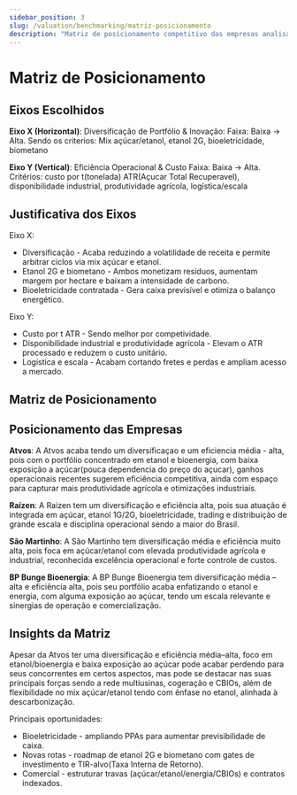```yaml
---
sidebar_position: 3
slug: /valuation/benchmarking/matriz-posicionamento
description: "Matriz de posicionamento competitivo das empresas analisadas"
---
```


# Matriz de Posicionamento

## Eixos Escolhidos

**Eixo X (Horizontal)**: Diversificação de Portfólio & Inovação: 
Faixa: Baixa -> Alta.
Sendo os criterios: Mix açúcar/etanol, etanol 2G, bioeletricidade, biometano

**Eixo Y (Vertical)**: Eficiência Operacional & Custo
Faixa: Baixa -> Alta.
Critérios: custo por t(tonelada) ATR(Açucar Total Recuperavel), disponibilidade industrial, produtividade agrícola, logística/escala

## Justificativa dos Eixos

Eixo X:
- Diversificação - Acaba reduzindo a volatilidade de receita e permite arbitrar ciclos via mix açúcar e etanol.
- Etanol 2G e biometano -  Ambos monetizam resíduos, aumentam margem por hectare e baixam a intensidade de carbono.
- Bioeletricidade contratada - Gera caixa previsível e otimiza o balanço energético.

Eixo Y: 
- Custo por t ATR - Sendo melhor por competividade.
- Disponibilidade industrial e produtividade agrícola - Elevam o ATR processado e reduzem o custo unitário.
- Logística e escala - Acabam cortando fretes e perdas e ampliam acesso a mercado.
    
## Matriz de Posicionamento

## Posicionamento das Empresas

**Atvos**: A Atvos acaba tendo um diversificaçao e um eficiencia média - alta, pois com o portfólio concentrado em etanol e bioenergia, com baixa exposição a açúcar(pouca dependencia do preço do açucar), ganhos operacionais recentes sugerem eficiência competitiva, ainda com espaço para capturar mais produtividade agrícola e otimizações industriais.

**Raízen**: A Raizen tem um diversificação e eficiência alta, pois sua atuação é integrada em açúcar, etanol 1G/2G, bioeletricidade, trading e distribuição de grande escala e disciplina operacional sendo a maior do Brasil.

**São Martinho**: A São Martinho tem diversificação média e eficiência muito alta, pois foca em açúcar/etanol com elevada produtividade agrícola e industrial, reconhecida excelência operacional e forte controle de custos.

**BP Bunge Bioenergia**: A BP Bunge Bioenergia tem diversificação média – alta e eficiência alta, pois seu portfólio acaba enfatizando o etanol e energia, com alguma exposição ao açúcar, tendo um escala relevante e sinergias de operação e comercialização.

## Insights da Matriz

Apesar da Atvos ter uma diversificação e eficiência média–alta, foco em etanol/bioenergia e baixa exposição ao açúcar pode acabar perdendo para seus concorrentes em certos aspectos, mas pode se destacar nas suas principais forças sendo a rede multiusinas, cogeração e CBIOs, além de flexibilidade no mix açúcar/etanol tendo com ênfase no etanol, alinhada à descarbonização.

Principais oportunidades:
- Bioeletricidade - ampliando PPAs para aumentar previsibilidade de caixa.
- Novas rotas - roadmap de etanol 2G e biometano com gates de investimento e TIR-alvo(Taxa Interna de Retorno).
- Comercial - estruturar travas (açúcar/etanol/energia/CBIOs) e contratos indexados.


